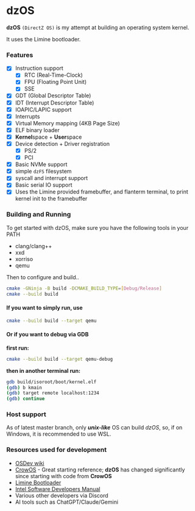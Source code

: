 # dzOS

**dzOS** `(DirectZ OS)` is my attempt at building an operating system kernel.

It uses the Limine bootloader.

### Features

 - [x] Instruction support
   - [x] RTC (Real-Time-Clock)
   - [x] FPU (Floating Point Unit)
   - [x] SSE
 - [x] GDT (Global Descriptor Table)
 - [x] IDT (Interrupt Descriptor Table)
 - [x] IOAPIC/LAPIC support
 - [x] Interrupts
 - [x] Virtual Memory mapping (4KB Page Size)
 - [x] ELF binary loader
 - [x] **Kernel**space + **User**space
 - [x] Device detection + Driver registration
   - [x] PS/2
   - [x] PCI
 - [x] Basic NVMe support
 - [x] simple `dzFS` filesystem
 - [x] syscall and interrupt support
 - [x] Basic serial IO support
 - [x] Uses the Limine provided framebuffer, and flanterm terminal, to print kernel init to the framebuffer

### Building and Running

To get started with dzOS, make sure you have the following tools in your PATH

 - clang/clang++
 - xxd
 - xorriso
 - qemu

Then to configure and build..

```bash
cmake -GNinja -B build -DCMAKE_BUILD_TYPE=[Debug/Release]
cmake --build build
```

#### If you want to simply run, use

```bash
cmake --build build --target qemu
```

#### Or if you want to debug via GDB

**first run:**
```bash
cmake --build build --target qemu-debug
```

**then in another terminal run:**
```bash
gdb build/isoroot/boot/kernel.elf
(gdb) b kmain
(gdb) target remote localhost:1234
(gdb) continue
```

### Host support

As of latest master branch, only ***unix-like*** OS can build *dzOS*, so, if on Windows, it is recommended to use WSL.

### Resources used for development

 - [OSDev wiki](https://wiki.osdev.org/)
 - [CrowOS](https://github.com/HirbodBehnam/CrowOS/) - Great starting reference; **dzOS** has changed significantly since starting with code from **CrowOS**
 - [Limine Bootloader](https://github.com/limine-bootloader/)
 - [Intel Software Developers Manual](https://www.intel.com/content/www/us/en/developer/articles/technical/intel-sdm.html)
 - Various other developers via Discord
 - AI tools such as ChatGPT/Claude/Gemini